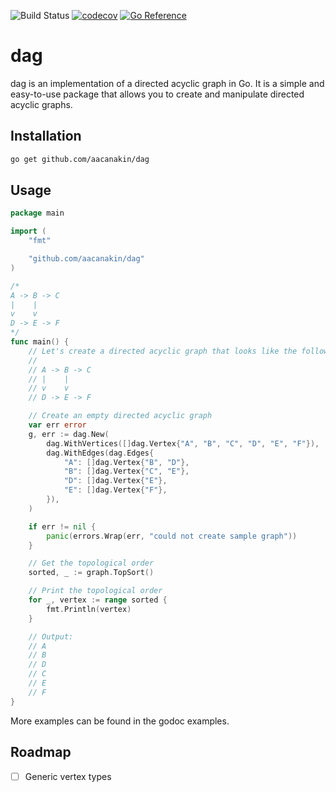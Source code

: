 ![Build Status](https://github.com/aacanakin/dag/actions/workflows/go.yml/badge.svg) [![codecov](https://codecov.io/gh/aacanakin/dag/graph/badge.svg?token=VSRDOJPW7C)](https://codecov.io/gh/aacanakin/dag) [![Go Reference](https://pkg.go.dev/badge/github.com/aacanakin/dag.svg)](https://pkg.go.dev/github.com/aacanakin/dag)

# dag

dag is an implementation of a directed acyclic graph in Go. It is a simple and easy-to-use package that allows you to create and manipulate directed acyclic graphs.

## Installation

```bash
go get github.com/aacanakin/dag
```

## Usage

```go
package main

import (
	"fmt"

	"github.com/aacanakin/dag"
)

/*
A -> B -> C
|    |
v    v
D -> E -> F
*/
func main() {
	// Let's create a directed acyclic graph that looks like the following:
	//
	// A -> B -> C
	// |    |
	// v    v
	// D -> E -> F

	// Create an empty directed acyclic graph
	var err error
	g, err := dag.New(
		dag.WithVertices([]dag.Vertex{"A", "B", "C", "D", "E", "F"}),
		dag.WithEdges(dag.Edges{
			"A": []dag.Vertex{"B", "D"},
			"B": []dag.Vertex{"C", "E"},
			"D": []dag.Vertex{"E"},
			"E": []dag.Vertex{"F"},
		}),
	)

	if err != nil {
		panic(errors.Wrap(err, "could not create sample graph"))
	}

	// Get the topological order
	sorted, _ := graph.TopSort()

	// Print the topological order
	for _, vertex := range sorted {
		fmt.Println(vertex)
	}

	// Output:
	// A
	// B
	// D
	// C
	// E
	// F
}
```

More examples can be found in the godoc examples.

## Roadmap
- [ ] Generic vertex types

